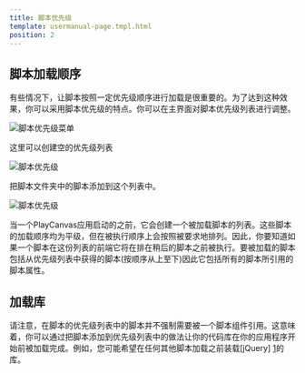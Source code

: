 ```yaml
---
title: 脚本优先级
template: usermanual-page.tmpl.html
position: 2
---
```


## 脚本加载顺序

有些情况下，让脚本按照一定优先级顺序进行加载是很重要的。为了达到这种效果，你可以采用脚本优先级的特点。你可以在主界面对脚本优先级列表进行调整。

![脚本优先级菜单][2]

这里可以创建空的优先级列表

![脚本优先级][3]

把脚本文件夹中的脚本添加到这个列表中。

![脚本优先级][4]

当一个PlayCanvas应用启动的之前，它会创建一个被加载脚本的列表。这些脚本的加载顺序均为平级，但在被执行顺序上会按照被要求地排列。因此，你要知道如果一个脚本在这份列表的前端它将在排在稍后的脚本之前被执行。要被加载的脚本包括从优先级列表中获得的脚本(按顺序从上至下)因此它包括所有的脚本所引用的脚本属性。

## 加载库

请注意，在脚本的优先级列表中的脚本并不强制需要被一个脚本组件引用。这意味着，你可以通过把脚本添加到优先级列表中的做法让你的代码库在你的应用程序开始前被加载完成。例如，您可能希望在任何其他脚本加载之前装载[jQuery] [1]的库。

[1]: http://jquery.com
[2]: /images/user-manual/scripting/script-priorities-menu.jpg
[3]: /images/user-manual/scripting/script-priorities-empty.jpg
[4]: /images/user-manual/scripting/script-priorities-full.jpg

